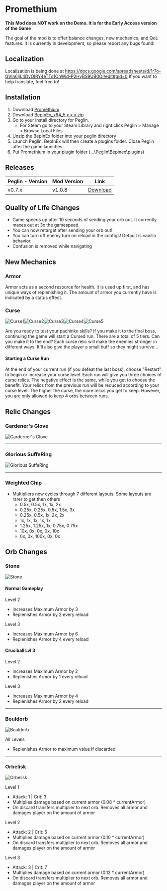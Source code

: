 # Promethium
**This Mod does NOT work on the Demo. It is for the Early Access version of the Game**

The goal of the mod is to offer balance changes, new mechanics, and QoL features. It is currently in development, so please report any bugs found!

## Localization
Localization is being done at https://docs.google.com/spreadsheets/d/1r7o-GVIn6ljL4DvOIRY4eTTo1OhWjd-P2HyBS9UB0OI/edit#gid=0
If you want to help translate, feel free to!

## Installation
1. Download [Promethium](https://github.com/ruiner189/Promethium/releases)
2. Download [BepInEx_x64_5.x.x.x.zip](https://github.com/BepInEx/BepInEx/releases)
3. Go to your install directory for Peglin.
    * For Steam go to your Steam Library and right click Peglin > Manage > Browse Local Files
4. Unzip the BepInEx folder into your peglin directory
5. Launch Peglin. BepInEx will then create a plugins folder. Close Peglin after the game launches.
6. Put Promethium in your plugin folder (...\Peglin\Bepinex\plugins)

## Releases
| Peglin - Version| Mod Version | Link |
|----------|-------------|-----------------|
| v0.7.x | v1.0.8 | [Download](https://github.com/ruiner189/Promethium/releases/download/1.0.8/Promethium.dll) |


## Quality of Life Changes
* Game speeds up after 10 seconds of sending your orb out. It currently maxes out at 3x the gamespeed.
* You can now retarget after sending your orb out!
* You can turn off enemy turn on reload in the configs! Default is vanilla behavior.
* Confusion is removed while navigating

## New Mechanics
### Armor
Armor acts as a second resource for health. It is used up first, and has unique ways of replenishing it. The amount of armor you currently have is indicated by a status effect.
### Curse
![Curse1](Resources/Relics/Curse_One.png)![Curse2](Resources/Relics/Curse_Two.png)![Curse3](Resources/Relics/Curse_Three.png)![Curse4](Resources/Relics/Curse_Four.png)![Curse5](Resources/Relics/Curse_Five.png)

Are you ready to test your pachinko skills? If you make it to the final boss, continuing the game will start a Cursed run. There are a total of 5 tiers. Can you make it to the end?
Each curse relic will make the enemies stronger in different ways. It'll also give the player a small buff so they might survive...

#### Starting a Curse Run
At the end of your current run (if you defeat the last boss), choose "Restart" to begin or increase your curse level. Each run will give you three choices of curse relics. The negative effect is the same, while you get to choose the benefit. Your relics from the previous run will be reduced according to your curse level. The higher the curse, the more relics you get to keep. However, you are only allowed to keep 4 orbs between runs.

## Relic Changes
### Gardener's Glove
![Garderner's Glove](Docs/Images/GardenerGlove.png)

----------

### Glorious SuffeRing
![Glorious SuffeRing](Docs/Images/GloriousSuffeRing.png)

----------
### Weighted Chip
* Multipliers now cycles through 7 different layouts. Some layouts are rarer to get then others
   * 0.5x, 0.5x, 1x, 1x, 2x
   * 0.25x, 0.25x, 0.5x, 1.5x, 3x
   * 0.25x, 0.5x, 1x, 2x, 2x
   * 1x, 1x, 1x, 1x, 1x
   * 1.25x, 1.25x, 1x, 0.75x, 0.75x
   * 10x, 0x, 0x, 0x, 10x
   * 0x, 0x, 100x, 0x, 0x

## Orb Changes
### Stone
![Stone](Docs/Images/Stone3.png)

#### Normal Gameplay
Level 2
* Increases Maximum Armor by 3
* Replenishes Armor by 2 every reload

Level 3
* Increases Maximum Armor by 6
* Replenishes Armor by 4 every reload
#### Cruciball Lvl 3
Level 2
* Increases Maximum Armor by 2
* Replenishes Armor by 1 every reload

Level 3
* Increases Maximum Armor by 4
* Replenishes Armor by 2 every reload
----------
### Bouldorb
![Bouldorb](Docs/Images/Bouldorb.png)

All Levels
* Replenishes Armor to maximum value if discarded
----------
### Orbelisk
![Orbelisk](Docs/Images/Orbelisk3.png)

Level 1
* Attack: 1 | Crit: 3
* Multiplies damage based on current armor (0.08 * currentArmor)
* On discard transfers multiplier to next orb. Removes all armor and damages player on the amount of armor

Level 2
* Attack: 2 | Crit: 5
* Multiplies damage based on current armor (0.10 * currentArmor)
* On discard transfers multiplier to next orb. Removes all armor and damages player on the amount of armor

Level 3
* Attack: 3 | Crit: 7
* Multiplies damage based on current armor (0.12 * currentArmor)
* On discard transfers multiplier to next orb. Removes all armor and damages player on the amount of armor
